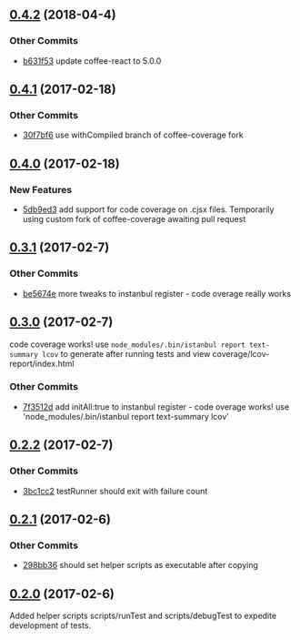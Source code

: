 ## [0.4.2](https://github.com/littlebee/bumble-test.git/compare/0.4.1...0.4.2) (2018-04-4)


### Other Commits
* [b631f53](https://github.com/littlebee/bumble-test.git/commit/b631f53ef6089a7faec086d599911a4abf38d28c) update coffee-react to 5.0.0

## [0.4.1](https://github.com/littlebee/bumble-test.git/compare/0.4.0...0.4.1) (2017-02-18)


### Other Commits
* [30f7bf6](https://github.com/littlebee/bumble-test.git/commit/30f7bf6a6242801f6fc01ed163d9481e8fea2ab9) use withCompiled branch of coffee-coverage fork

## [0.4.0](https://github.com/littlebee/bumble-test.git/compare/0.3.1...0.4.0) (2017-02-18)


### New Features
* [5db9ed3](https://github.com/littlebee/bumble-test.git/commit/5db9ed3c0681567969b8d9c70dcd13df021e3b57)  add support for code coverage on .cjsx files. Temporarily using custom fork of coffee-coverage awaiting pull request

## [0.3.1](https://github.com/littlebee/bumble-test.git/compare/0.3.0...0.3.1) (2017-02-7)


### Other Commits
* [be5674e](https://github.com/littlebee/bumble-test.git/commit/be5674e516f2de632838f3077623dc46d084e5e4) more tweaks to instanbul register - code overage really works

## [0.3.0](https://github.com/littlebee/bumble-test.git/compare/0.2.2...0.3.0) (2017-02-7)
code coverage works!  use `node_modules/.bin/istanbul report text-summary lcov` to generate after running tests and view coverage/lcov-report/index.html

### Other Commits
* [7f3512d](https://github.com/littlebee/bumble-test.git/commit/7f3512dc27b4bdb4f5c933efbaa4e3e795e323b7) add initAll:true to instanbul register - code overage works!  use 'node_modules/.bin/istanbul report text-summary lcov'

## [0.2.2](https://github.com/littlebee/bumble-test.git/compare/0.2.1...0.2.2) (2017-02-7)


### Other Commits
* [3bc1cc2](https://github.com/littlebee/bumble-test.git/commit/3bc1cc2d7bbf12226e3a175e2edd252d2dd92bd0) testRunner should exit with failure count

## [0.2.1](https://github.com/littlebee/bumble-test.git/compare/0.2.0...0.2.1) (2017-02-6)


### Other Commits
* [298bb36](https://github.com/littlebee/bumble-test.git/commit/298bb36b21e7215455432e3288831e8c5efafdd0) should set helper scripts as executable after copying

## [0.2.0](https://github.com/littlebee/bumble-test.git/compare/0.0.0...0.2.0) (2017-02-6)
Added helper scripts scripts/runTest and scripts/debugTest to expedite development of tests.
